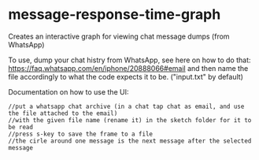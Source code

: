 # message-response-time-graph
Creates an interactive graph for viewing chat message dumps (from WhatsApp)

To use, dump your chat histry from WhatsApp, see here on how to do that: https://faq.whatsapp.com/en/iphone/20888066#email and then name the file accordingly to what the code expects it to be. ("input.txt" by default)

Documentation on how to use the UI:
```
//put a whatsapp chat archive (in a chat tap chat as email, and use the file attached to the email) 
//with the given file name (rename it) in the sketch folder for it to be read
//press s-key to save the frame to a file
//the cirle around one message is the next message after the selected message
```
